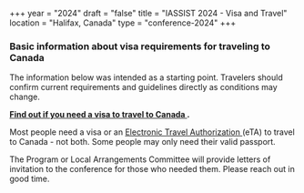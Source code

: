+++
year = "2024"
draft = "false"
title = "IASSIST 2024 - Visa and Travel"
location = "Halifax, Canada"
type = "conference-2024"
+++

### Basic information about visa requirements for traveling to Canada

The information below was intended as a starting point. Travelers should confirm current requirements and guidelines directly as conditions may change.

**[Find out if you need a visa to travel to Canada <i class="fas fa-external-link-alt"></i>](https://www.cic.gc.ca/english/visit/visas.asp).**

Most people need a visa or an [Electronic Travel Authorization <i class="fas fa-external-link-alt"></i>](https://www.canada.ca/en/immigration-refugees-citizenship/services/visit-canada/eta/apply.html) (eTA) to travel to Canada - not both. Some people may only need their valid passport.

The Program or Local Arrangements Committee will provide letters of invitation to the conference for those who needed them. Please reach out in good time.
